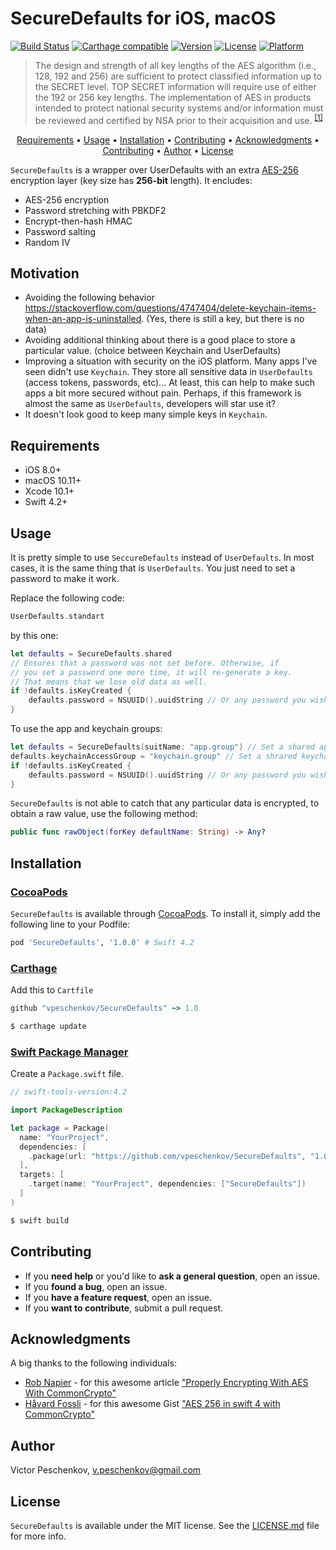 # SecureDefaults for iOS, macOS

[![Build Status](https://travis-ci.com/vpeschenkov/SecureDefaults.svg?token=HrZYyqqJZx2172zxUQSb&branch=master)](https://travis-ci.com/vpeschenkov/SecureDefaults)
[![Carthage compatible](https://img.shields.io/badge/Carthage-compatible-blue.svg)](https://github.com/Carthage/Carthage)
[![Version](https://img.shields.io/cocoapods/v/SecureDefaults.svg?style=flat)](https://cocoapods.org/pods/SecureDefaults)
[![License](https://img.shields.io/cocoapods/l/SecureDefaults.svg?style=flat)](https://cocoapods.org/pods/SecureDefaults)
[![Platform](https://img.shields.io/cocoapods/p/SecureDefaults.svg?style=flat)](https://cocoapods.org/pods/SecureDefaults)

> The design and strength of all key lengths of the AES algorithm (i.e., 128, 192 and 256) are sufficient to protect classified information up to the SECRET level. TOP SECRET information will require use of either the 192 or 256 key lengths. The implementation of AES in products intended to protect national security systems and/or information must be reviewed and certified by NSA prior to their acquisition and use. <sup>[\[1\]](https://csrc.nist.gov/projects/cryptographic-standards-and-guidelines/archived-crypto-projects/aes-development)</sup>

<p align="center">
    <a href="#requirements">Requirements</a>
  • <a href="#usage">Usage</a>
  • <a href="#installation">Installation</a>
  • <a href="#contributing">Contributing</a>
  • <a href="#acknowledgmentsn">Acknowledgments</a>
  • <a href="#contributing">Contributing</a>
  • <a href="#author">Author</a>
  • <a href="#license">License</a>
</p>

`SecureDefaults` is a wrapper over UserDefaults with an extra [AES-256](https://en.wikipedia.org/wiki/Advanced_Encryption_Standard) encryption layer (key size has **256-bit** length). It encludes:
- AES-256 encryption
- Password stretching with PBKDF2
- Encrypt-then-hash HMAC
- Password salting
- Random IV

## Motivation

- Avoiding the following behavior https://stackoverflow.com/questions/4747404/delete-keychain-items-when-an-app-is-uninstalled. (Yes, there is still a key, but there is no data)
- Avoiding additional thinking about there is a good place to store a particular value. (choice between Keychain and UserDefaults)
- Improving a situation with security on the iOS platform. Many apps I've seen didn't use `Keychain`. They store all sensitive data in `UserDefaults` (access tokens, passwords, etc)... At least, this can help to make such apps a bit more secured without pain. Perhaps, if this framework is almost the same as `UserDefaults`, developers will star use it?
- It doesn't look good to keep many simple keys in `Keychain`.

## Requirements

- iOS 8.0+
- macOS 10.11+
- Xcode 10.1+
- Swift 4.2+

## Usage

It is pretty simple to use `SeccureDefaults` instead of `UserDefaults`. In most cases, it is the same thing that is `UserDefaults`. You just need to set a password to make it work.

Replace the following code:

```swift
UserDefaults.standart
```

by this one:

```swift
let defaults = SecureDefaults.shared
// Ensures that a password was not set before. Otherwise, if 
// you set a password one more time, it will re-generate a key. 
// That means that we lose old data as well.
if !defaults.isKeyCreated {
    defaults.password = NSUUID().uuidString // Or any password you wish
}
```

To use the app and keychain groups:

```swift
let defaults = SecureDefaults(suitName: "app.group") // Set a shared app group
defaults.keychainAccessGroup = "keychain.group" // Set a shrared keychain group 
if !defaults.isKeyCreated {
    defaults.password = NSUUID().uuidString // Or any password you wish
}
```

`SecureDefaults` is not able to catch that any particular data is encrypted, to obtain a raw value, use the following method:

```swift
public func rawObject(forKey defaultName: String) -> Any?
```

## Installation

### [CocoaPods](https://cocoapods.org)

`SecureDefaults` is available through [CocoaPods](https://cocoapods.org). To install
it, simply add the following line to your Podfile:

```ruby
pod 'SecureDefaults', '1.0.0' # Swift 4.2
```

### [Carthage](https://github.com/Carthage/Carthage)

Add this to `Cartfile`

```ruby
github "vpeschenkov/SecureDefaults" ~> 1.0
```

```sh
$ carthage update
```

### [Swift Package Manager](https://github.com/apple/swift-package-manager)

Create a `Package.swift` file.

```swift
// swift-tools-version:4.2

import PackageDescription

let package = Package(
  name: "YourProject",
  dependencies: [
    .package(url: "https://github.com/vpeschenkov/SecureDefaults", "1.0.0")
  ],
  targets: [
    .target(name: "YourProject", dependencies: ["SecureDefaults"])
  ]
)
```

```sh
$ swift build
```

## Contributing

- If you **need help** or you'd like to **ask a general question**, open an issue.
- If you **found a bug**, open an issue.
- If you **have a feature request**, open an issue.
- If you **want to contribute**, submit a pull request.

## Acknowledgments

A big thanks to the following individuals:

- [Rob Napier](https://github.com/rnapier) - for this awesome article ["Properly Encrypting With AES With CommonCrypto"](http://robnapier.net/aes-commoncrypto)
- [Håvard Fossli](https://github.com/hfossli) - for this awesome Gist ["AES 256 in swift 4 with CommonCrypto"](https://gist.github.com/hfossli/7165dc023a10046e2322b0ce74c596f8)

## Author

Victor Peschenkov, v.peschenkov@gmail.com

## License

`SecureDefaults` is available under the MIT license. See the [LICENSE.md](LICENSE.md) file for more info.
